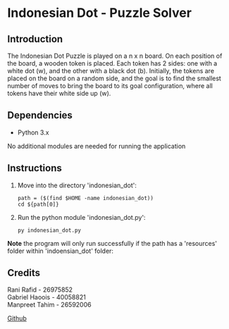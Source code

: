 # Indonesian Dot - Puzzle Solver

## Introduction

The Indonesian Dot Puzzle is played on a n x n board. On each position of the board, a wooden token is placed.
Each token has 2 sides: one with a white dot (w), and the other with a black dot (b). Initially, the tokens are
placed on the board on a random side, and the goal is to find the smallest number of moves to bring the board
to its goal configuration, where all tokens have their white side up (w).

## Dependencies

- Python 3.x

No additional modules are needed for running the application

## Instructions

1. Move into the directory 'indonesian_dot':
    ```shell script
    path = ($(find $HOME -name indonesian_dot))
    cd ${path[0]}
    ```

2. Run the python module 'indonesian_dot.py':
    ```shell script
    py indonesian_dot.py
    ```

**Note** the program will only run successfully if the path has a 'resources' folder within 'indoensian_dot' folder:

## Credits

Rani Rafid - 26975852\
Gabriel Haoois - 40058821\
Manpreet Tahim - 26592006

[Github](https://github.com/Ra-Ni/Indonesian-Dot-Solver)